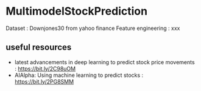 # MultimodelStockPrediction
Dataset : Downjones30 from yahoo finance
Feature engineering : xxx 
  
## useful resources
- latest advancements in deep learning to predict stock price movements : https://bit.ly/2C98uOM 
- AIAlpha: Using machine learning to predict stocks : https://bit.ly/2PG8SMM
